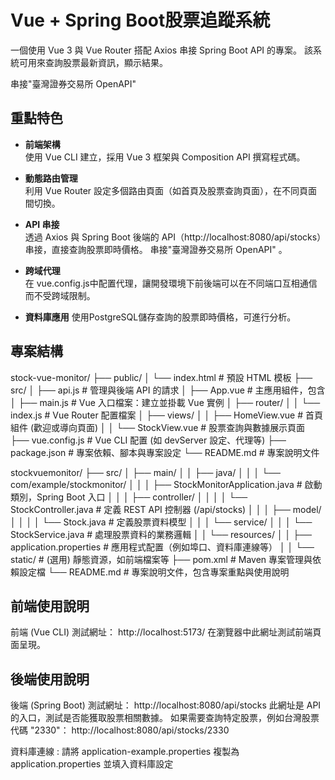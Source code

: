 # Vue + Spring Boot股票追蹤系統

一個使用 Vue 3 與 Vue Router 搭配 Axios 串接 Spring Boot API 的專案。
該系統可用來查詢股票最新資訊，顯示結果。

串接"臺灣證券交易所 OpenAPI"

## 重點特色

- **前端架構**  
  使用 Vue CLI 建立，採用 Vue 3 框架與 Composition API 撰寫程式碼。

- **動態路由管理**  
  利用 Vue Router 設定多個路由頁面（如首頁及股票查詢頁面），在不同頁面間切換。

- **API 串接**  
  透過 Axios 與 Spring Boot 後端的 API（http://localhost:8080/api/stocks）串接，直接查詢股票即時價格。
串接"臺灣證券交易所 OpenAPI" 。

- **跨域代理**  
  在 vue.config.js中配置代理，讓開發環境下前後端可以在不同端口互相通信而不受跨域限制。

- **資料庫應用**
  使用PostgreSQL儲存查詢的股票即時價格，可進行分析。

## 專案結構
stock-vue-monitor/
├── public/
│   └── index.html           # 預設 HTML 模板
├── src/
│   ├── api.js               # 管理與後端 API 的請求
│   ├── App.vue              # 主應用組件，包含 <router-view/>
│   ├── main.js              # Vue 入口檔案：建立並掛載 Vue 實例
│   ├── router/
│   │   └── index.js         # Vue Router 配置檔案
│   ├── views/
│   │   ├── HomeView.vue     # 首頁組件 (歡迎或導向頁面)
│   │   └── StockView.vue    # 股票查詢與數據展示頁面
├── vue.config.js            # Vue CLI 配置 (如 devServer 設定、代理等)
├── package.json             # 專案依賴、腳本與專案設定
└── README.md                # 專案說明文件

stockvuemonitor/
├── src/
│   ├── main/
│   │   ├── java/
│   │   │   └── com/example/stockmonitor/
│   │   │       ├── StockMonitorApplication.java       # 啟動類別，Spring Boot 入口
│   │   │       ├── controller/
│   │   │       │   └── StockController.java           # 定義 REST API 控制器 (/api/stocks)
│   │   │       ├── model/
│   │   │       │   └── Stock.java                     # 定義股票資料模型
│   │   │       └── service/
│   │   │           └── StockService.java              # 處理股票資料的業務邏輯
│   │   └── resources/
│   │       ├── application.properties               # 應用程式配置（例如埠口、資料庫連線等）
│   │       └── static/                              # (選用) 靜態資源，如前端檔案等
├── pom.xml                                         # Maven 專案管理與依賴設定檔
└── README.md                                       # 專案說明文件，包含專案重點與使用說明

## 前端使用說明

前端 (Vue CLI) 測試網址： http://localhost:5173/ 
在瀏覽器中此網址測試前端頁面呈現。

## 後端使用說明

後端 (Spring Boot) 測試網址： http://localhost:8080/api/stocks 
此網址是 API 的入口，測試是否能獲取股票相關數據。
如果需要查詢特定股票，例如台灣股票代碼 "2330"： http://localhost:8080/api/stocks/2330

資料庫連線 :
請將 application-example.properties 複製為 application.properties 並填入資料庫設定
